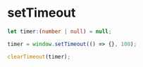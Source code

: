 # setTimeout

```typescript
let timer:(number | null) = null;

timer = window.setTimeout(() => {}, 100);

clearTimeout(timer);
```